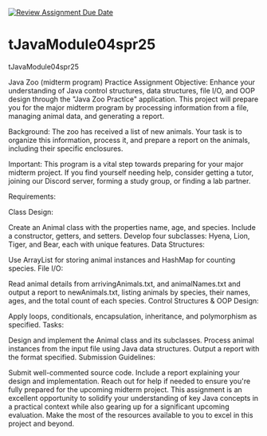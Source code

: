 [![Review Assignment Due Date](https://classroom.github.com/assets/deadline-readme-button-24ddc0f5d75046c5622901739e7c5dd533143b0c8e959d652212380cedb1ea36.svg)](https://classroom.github.com/a/Anvq3NPG)
# tJavaModule04spr25
tJavaModule04spr25

Java Zoo (midterm program) Practice Assignment
Objective:
Enhance your understanding of Java control structures, data structures, file I/O, and OOP design through the "Java Zoo Practice" application. This project will prepare you for the major midterm program by processing information from a file, managing animal data, and generating a report.

Background:
The zoo has received a list of new animals. Your task is to organize this information, process it, and prepare a report on the animals, including their specific enclosures.

Important:
This program is a vital step towards preparing for your major midterm project. If you find yourself needing help, consider getting a tutor, joining our Discord server, forming a study group, or finding a lab partner.

Requirements:

Class Design:

Create an Animal class with the properties name, age, and species. Include a constructor, getters, and setters.
Develop four subclasses: Hyena, Lion, Tiger, and Bear, each with unique features.
Data Structures:

Use ArrayList for storing animal instances and HashMap for counting species.
File I/O:

Read animal details from arrivingAnimals.txt, and animalNames.txt and output a report to newAnimals.txt, listing animals by species, their names, ages, and the total count of each species.
Control Structures & OOP Design:

Apply loops, conditionals, encapsulation, inheritance, and polymorphism as specified.
Tasks:

Design and implement the Animal class and its subclasses.
Process animal instances from the input file using Java data structures.
Output a report with the format specified.
Submission Guidelines:

Submit well-commented source code.
Include a report explaining your design and implementation.
Reach out for help if needed to ensure you're fully prepared for the upcoming midterm project.
This assignment is an excellent opportunity to solidify your understanding of key Java concepts in a practical context while also gearing up for a significant upcoming evaluation. Make the most of the resources available to you to excel in this project and beyond.
